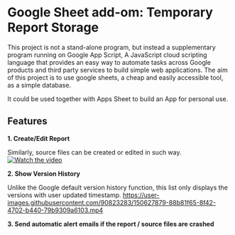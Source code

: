 # Google Sheet add-om: Temporary Report Storage

This project is not a stand-alone program, but instead a supplementary program running on Google App Script, A JavaScript cloud scripting language that provides an easy way to automate tasks across Google products and third party services to build simple web applications. The aim of this project is to use google sheets, a cheap and easily accessible tool, as a simple database.

It could be used together with Apps Sheet to build an App for personal use.

## Features
**1. Create/Edit Report**

Similarly, source files can be created or edited in such way.
[![Watch the video](https://i.imgur.com/vKb2F1B.png)](https://user-images.githubusercontent.com/90823283/150628324-fc3bc3bf-d247-4bab-b1ba-b06c3f0f3d70.mp4)

**2. Show Version History**

Unlike the Google default version history function, this list only displays the versions with user updated timestamp.
https://user-images.githubusercontent.com/90823283/150627879-88b81f65-8f42-4702-b440-79b9309a6103.mp4

**3. Send automatic alert emails if the report / source files are crashed**
